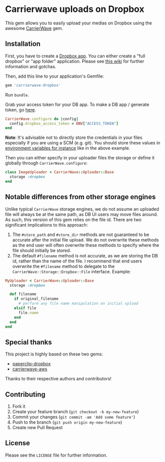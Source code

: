 # Carrierwave uploads on Dropbox

This gem allows you to easily upload your medias on Dropbox using the awesome
[CarrierWave](https://github.com/carrierwaveuploader/carrierwave) gem.

## Installation

First, you have to create a [Dropbox app](https://www.dropbox.com/developers/apps).
You can either create a "full dropbox" or "app folder" application. Please see
[this wiki](https://github.com/janko-m/paperclip-dropbox/wiki/Access-types) for
further information and gotchas.

Then, add this line to your application's Gemfile:

~~~ruby
gem 'carrierwave-dropbox'
~~~

Run `bundle`.

Grab your access token for your DB app. To make a DB app / generate token,
go [here](https://www.dropbox.com/developers/apps).

~~~ruby
CarrierWave.configure do |config|
  config.dropbox_access_token = ENV["ACCESS_TOKEN"]
end
~~~

**Note**: It's advisable not to directly store the credentials in your files
especially if you are using a SCM (e.g. git). You should store these values in
[environment variables for instance](https://gist.github.com/canton7/1423106)
like in the above example.

Then you can either specify in your uploader files the storage or define it
globally through `CarrierWave.configure`:

~~~ruby
class ImageUploader < CarrierWave::Uploader::Base
  storage :dropbox
end
~~~

## Notable differences from other storage engines

Unlike typical `CarrierWave` storage engines, we do not assume an uploaded file
will always be at the same path, as DB UI users may move files around. As such,
this version of this gem relies on the file id. There are two significant
implications to this approach:

1. The `#store_path` and `#store_dir` methods are not guaranteed to be accurate
after the initial file upload. We do not overwrite these methods as the end user
will often overwrite these methods to specify where the file should initially
be stored.
1. The default `#filename` method is not accurate, as we are storing the DB id,
rather than the name of the file. I recommend that end users overwrite the
`#filename` method to delegate to the `CarrierWave::Storage::Dropbox::File`
interface. Example:

~~~ruby
MyUploader < CarrierWave::Uploader::Base
  storage :dropbox

  def filename
    if original_filename
      # perform any file name manipulation on initial upload
    elsif file
      file.name
    end
  end
end
~~~

## Special thanks

This project is highly based on these two gems:

* [paperclip-dropbox](https://github.com/janko-m/paperclip-dropbox)
* [carrierwave-aws](https://github.com/sorentwo/carrierwave-aws)

Thanks to their respective authors and contributors!

## Contributing

1. Fork it
2. Create your feature branch (`git checkout -b my-new-feature`)
3. Commit your changes (`git commit -am 'Add some feature'`)
4. Push to the branch (`git push origin my-new-feature`)
5. Create new Pull Request

## License

Please see the `LICENSE` file for further information.
